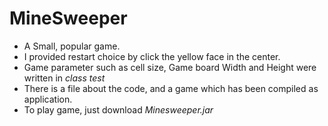 # MineSweeper

- A Small, popular game. 
- I provided restart choice by click the yellow face in the center.
- Game parameter such as cell size, Game board Width and Height were written in *class test*
- There is a file about the code, and a game which has been compiled as application.
- To play game, just download *Minesweeper.jar*
